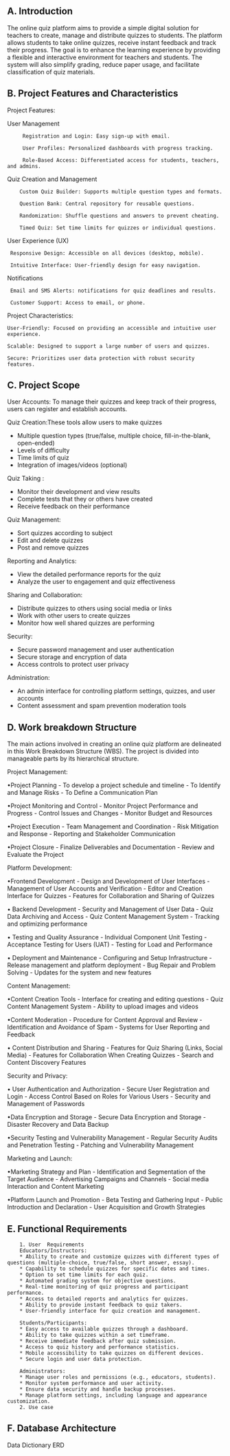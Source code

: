 ## A. Introduction
The online quiz platform aims to provide a simple digital solution for teachers to create, manage and distribute quizzes to students. The platform allows students to take online quizzes, receive instant feedback and track their progress. The goal is to enhance the learning experience by providing a flexible and interactive environment for teachers and students. The system will also simplify grading, reduce paper usage, and facilitate classification of quiz materials.

## B. Project Features and Characteristics

Project Features:

 User Management

         Registration and Login: Easy sign-up with email.

         User Profiles: Personalized dashboards with progress tracking.

         Role-Based Access: Differentiated access for students, teachers, and admins.


Quiz Creation and Management

        Custom Quiz Builder: Supports multiple question types and formats.

        Question Bank: Central repository for reusable questions.

        Randomization: Shuffle questions and answers to prevent cheating.

        Timed Quiz: Set time limits for quizzes or individual questions.
        

User Experience (UX)

     Responsive Design: Accessible on all devices (desktop, mobile).

     Intuitive Interface: User-friendly design for easy navigation.


Notifications
     
     Email and SMS Alerts: notifications for quiz deadlines and results.

     Customer Support: Access to email, or phone. 
     


Project Characteristics:

    User-Friendly: Focused on providing an accessible and intuitive user experience.

    Scalable: Designed to support a large number of users and quizzes.

    Secure: Prioritizes user data protection with robust security features.


## C. Project Scope
User Accounts: To manage their quizzes and keep track of their progress,
users can register and establish accounts.

Quiz Creation:These tools allow users to make quizzes

- Multiple question types (true/false, multiple choice, fill-in-the-blank, open-ended)
- Levels of difficulty
- Time limits of quiz
- Integration of images/videos (optional)
  
Quiz Taking :
- Monitor their development and view results 
- Complete tests that they or others have created
- Receive feedback on their performance
  
Quiz Management:
- Sort quizzes according to subject
- Edit and delete quizzes
- Post and remove quizzes
  
 Reporting and Analytics: 
- View the detailed performance reports for the quiz
- Analyze the user to engagement and quiz effectiveness
  
Sharing and Collaboration: 
- Distribute quizzes to others using social media or links
- Work with other users to create quizzes
- Monitor how well shared quizzes are performing
  
Security:
- Secure password management and user authentication
- Secure storage and encryption of data
- Access controls to protect user privacy
  
Administration:
- An admin interface for controlling platform settings, quizzes, and user accounts
- Content assessment and spam prevention moderation tools
   

## D. Work breakdown Structure
The main actions involved in creating an online quiz platform are delineated in this Work Breakdown Structure (WBS). The project is divided into manageable parts by its hierarchical structure.

Project Management:

  •Project Planning
      - To develop a project schedule and timeline
      - To Identify and Manage Risks 
      - To Define a Communication Plan

  •Project Monitoring and Control
       - Monitor Project Performance and Progress 
       -  Control Issues and Changes
       - Monitor Budget and Resources 

  •Project Execution
       - Team Management and Coordination
       - Risk Mitigation and Response
       - Reporting and Stakeholder Communication

  •Project Closure
       - Finalize Deliverables and Documentation
       - Review and Evaluate the Project

Platform Development:

  •Frontend Development
       - Design and Development of User Interfaces 
       - Management of User Accounts and Verification
       - Editor and Creation Interface for Quizzes 
       - Features for Collaboration and Sharing of Quizzes

  • Backend Development
        - Security and Management of User Data
        - Quiz Data Archiving and Access
        - Quiz Content Management System 
        - Tracking and optimizing performance

  • Testing and Quality Assurance
        - Individual Component Unit Testing 
        - Acceptance Testing for Users (UAT) 
        - Testing for Load and Performance

  • Deployment and Maintenance
        - Configuring and Setup Infrastructure 
        - Release management and platform deployment
        - Bug Repair and Problem Solving 
        - Updates for the system and new features

Content Management:
 
  •Content Creation Tools
       - Interface for creating and editing questions
       - Quiz Content Management System
       - Ability to upload images and videos

  •Content Moderation
        - Procedure for Content Approval and Review
        - Identification and Avoidance of Spam
        - Systems for User Reporting and Feedback

  • Content Distribution and Sharing
        - Features for Quiz Sharing (Links, Social Media) 
        - Features for Collaboration When Creating Quizzes
        - Search and Content Discovery Features

Security and Privacy:
 
  • User Authentication and Authorization
        - Secure User Registration and Login 
        - Access Control Based on Roles for Various Users
        - Security and Management of Passwords

 •Data Encryption and Storage
        - Secure Data Encryption and Storage
        - Disaster Recovery and Data Backup

 •Security Testing and Vulnerability Management
        - Regular Security Audits and Penetration Testing
        - Patching and Vulnerability Management

Marketing and Launch:
 
 •Marketing Strategy and Plan
         - Identification and Segmentation of the Target Audience
         - Advertising Campaigns and Channels 
         - Social media Interaction and Content Marketing

 •Platform Launch and Promotion
          - Beta Testing and Gathering Input 
          - Public Introduction and Declaration 
          - User Acquisition and Growth Strategies



## E. Functional Requirements

        1. User  Requirements
        Educators/Instructors:
        * Ability to create and customize quizzes with different types of questions (multiple-choice, true/false, short answer, essay).
        * Capability to schedule quizzes for specific dates and times.
        * Option to set time limits for each quiz.
        * Automated grading system for objective questions.
        * Real-time monitoring of quiz progress and participant performance.
        * Access to detailed reports and analytics for quizzes.
        * Ability to provide instant feedback to quiz takers.
        * User-friendly interface for quiz creation and management.

        Students/Participants:
        * Easy access to available quizzes through a dashboard.
        * Ability to take quizzes within a set timeframe.
        * Receive immediate feedback after quiz submission.
        * Access to quiz history and performance statistics.
        * Mobile accessibility to take quizzes on different devices.
        * Secure login and user data protection.
        
        Administrators:
        * Manage user roles and permissions (e.g., educators, students).
        * Monitor system performance and user activity.
        * Ensure data security and handle backup processes.
        * Manage platform settings, including language and appearance customization.
        2. Use case

## F. Database Architecture

Data Dictionary
 ERD
 
